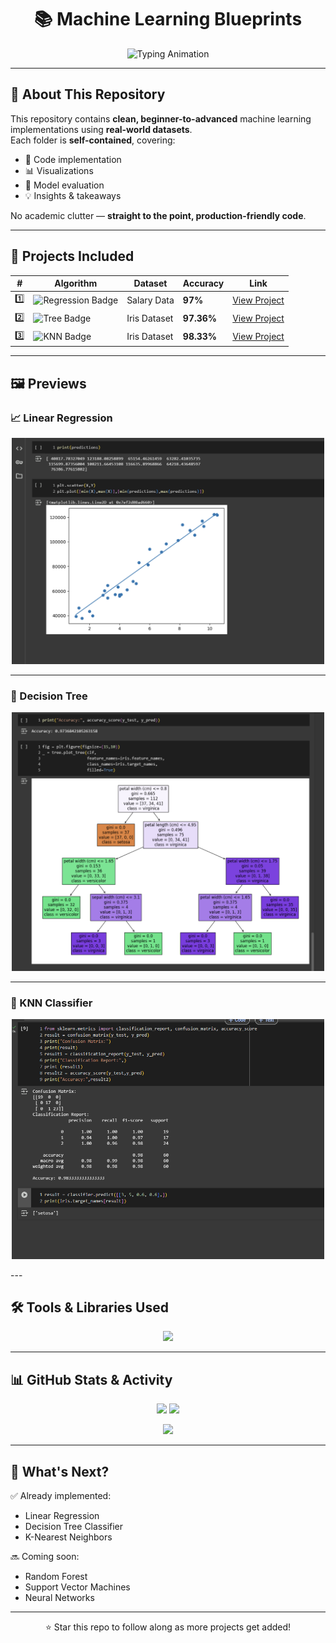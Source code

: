 <h1 align="center">📚 Machine Learning Blueprints</h1>

<p align="center">
  <img src="https://readme-typing-svg.herokuapp.com?font=Fira+Code&size=25&duration=3500&pause=800&color=1E90FF&center=true&vCenter=true&width=800&lines=Clean+%26+Practical+Machine+Learning+Projects;From+Beginner+to+Advanced+Implementations;Hands-on+Algorithms+with+Real+Datasets;Production-Ready+Code+%26+Visualizations" alt="Typing Animation">
</p>

---

## 🚀 About This Repository

This repository contains **clean, beginner-to-advanced** machine learning implementations using **real-world datasets**.  
Each folder is **self-contained**, covering:
- 📌 Code implementation
- 📊 Visualizations
- 🧪 Model evaluation
- 💡 Insights & takeaways

No academic clutter — **straight to the point, production-friendly code**.

---

## 📂 Projects Included

| # | Algorithm | Dataset | Accuracy | Link |
|---|-----------|---------|----------|------|
| 1️⃣ | ![Regression Badge](https://img.shields.io/badge/Linear%20Regression-📈-blue) | Salary Data | **97%** | [View Project](01-Linear-Regression) |
| 2️⃣ | ![Tree Badge](https://img.shields.io/badge/Decision%20Tree-🌳-green) | Iris Dataset | **97.36%** | [View Project](02-Decision_Trees) |
| 3️⃣ | ![KNN Badge](https://img.shields.io/badge/KNN-👥-purple) | Iris Dataset | **98.33%** | [View Project](03-KNN) |

---

## 🖼️ Previews

### 📈 Linear Regression
<p align="center">
  <img src="https://raw.githubusercontent.com/ruturaj-018/Machine-learning-blueprints/master/01-linear-regression/linear_regression_result.png" width="500" alt="Linear Regression Result">
</p>

---

### 🌳 Decision Tree
<p align="center">
  <img src="https://raw.githubusercontent.com/ruturaj-018/Machine-learning-blueprints/master/02-Decision_Trees/decision_tree_result.png" width="500" alt="Decision Tree Result">
</p>

---

### 👥 KNN Classifier
<p align="center">
  <img src="https://raw.githubusercontent.com/ruturaj-018/Machine-learning-blueprints/master/03-k%20Nearest%20Neighbors/knn_confusion_matrix.png" width="500" alt="KNN Confusion Matrix">
</p>
---

## 🛠️ Tools & Libraries Used

<p align="center">
  <img src="https://skillicons.dev/icons?i=python,jupyter,sklearn,numpy,pandas,matplotlib,seaborn" />
</p>

---

## 📊 GitHub Stats & Activity

<p align="center">
  <img src="https://github-readme-stats.vercel.app/api?username=ruturaj-018&show_icons=true&theme=tokyonight&hide_border=true" height="165"/>
  <img src="https://github-readme-streak-stats.herokuapp.com/?user=ruturaj-018&theme=tokyonight&hide_border=true" height="165"/>
</p>

<p align="center">
  <img src="https://github-readme-activity-graph.vercel.app/graph?username=ruturaj-018&theme=react-dark&hide_border=true&area=true" />
</p>

---

## 📅 What's Next?

✅ Already implemented:
- Linear Regression  
- Decision Tree Classifier  
- K-Nearest Neighbors  

🔜 Coming soon:
- Random Forest
- Support Vector Machines
- Neural Networks

---

<p align="center">
  ⭐ Star this repo to follow along as more projects get added!
</p>
